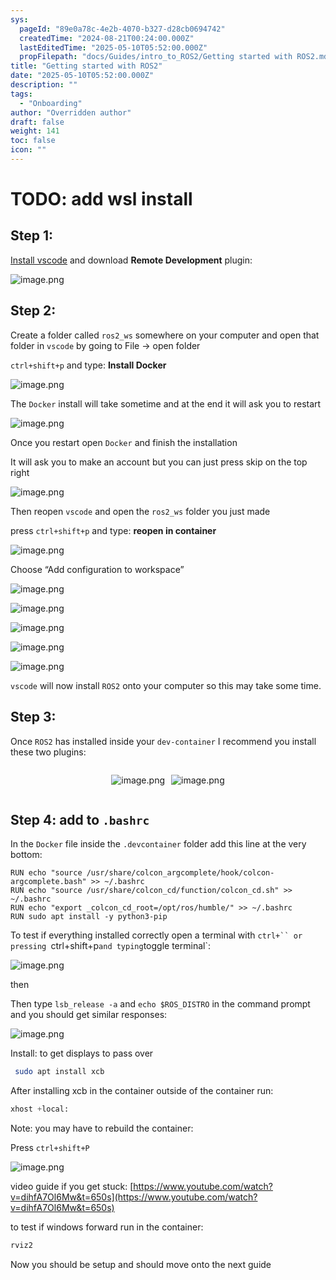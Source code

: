 ```yaml
---
sys:
  pageId: "89e0a78c-4e2b-4070-b327-d28cb0694742"
  createdTime: "2024-08-21T00:24:00.000Z"
  lastEditedTime: "2025-05-10T05:52:00.000Z"
  propFilepath: "docs/Guides/intro_to_ROS2/Getting started with ROS2.md"
title: "Getting started with ROS2"
date: "2025-05-10T05:52:00.000Z"
description: ""
tags:
  - "Onboarding"
author: "Overridden author"
draft: false
weight: 141
toc: false
icon: ""
---
```


# TODO: add wsl install

## Step 1:

[Install vscode](https://code.visualstudio.com/download) and download **Remote Development** plugin:

![image.png](https://prod-files-secure.s3.us-west-2.amazonaws.com/d518164a-d88e-44d1-a4ee-3adb3bd8bce0/efb52993-1881-4a40-b95e-6f020334f022/image.png?X-Amz-Algorithm=AWS4-HMAC-SHA256&X-Amz-Content-Sha256=UNSIGNED-PAYLOAD&X-Amz-Credential=ASIAZI2LB466XXF6FVBO%2F20250614%2Fus-west-2%2Fs3%2Faws4_request&X-Amz-Date=20250614T170643Z&X-Amz-Expires=3600&X-Amz-Security-Token=IQoJb3JpZ2luX2VjEEgaCXVzLXdlc3QtMiJGMEQCID7LDdUnA5R0vSe851hVkBeKFw5V0V3JAzeVi6IFE1JZAiBiLiYqG6lUTCJVjNclmkQw%2BsNSmW86oT2t7Mn%2FWtKHqir%2FAwgxEAAaDDYzNzQyMzE4MzgwNSIM6uQlrrsHbiNH4rIiKtwDSk83c0b42i7ywZZxkJr%2B5%2FBJZiFYhi8wDrY3BSQOgpXzVtUnL8XTQb8zggvy7PaLkx00IYOtmH%2BGj0iG4gX3WDftP11mhJrPfGJRnK2eOwbYJSlgHnx%2BGFufDayLmX54kffjsA9Qrqb6698oQoWfr2%2BtochsF2ZAQBp66C%2FCMELpoNRFy761TxL8e3lhS0x47qQffG2aDJotxm2m66VekePtefkzxJ%2BK5qIb3io20dlVdxq1QLz97ASA%2F3NBsooDGItutz8xikBNfMpcr0LllM02dWzWsBSAiWg0E56J%2BHck91quqWJEUNQnT70SWbSIAJTI%2F2NkZPXhwsANLkmJnGuFDmt%2BRb2uO65sET1154F55nTpOotU0VsPLYw%2FXW0E9g1tGuVaz7%2FZNadNaoacyK7%2B%2BzIkU5vnGDURtqL%2BeoxpUKIpMhglx8n%2BJUOgfHqu4O59FWVhNsj4HWn2L69%2B14zWD9Lv56FioOXTH%2FwMV6E54h8h%2BvU4V2uaUACT3VsrX4DOBpijnlwPSq%2F44XnQq1dnhqxKIv0D1PBJIE3q5mZfKWIavLV%2Fd3vUVhzYCjb7G1z2nfNbinjYBUoaRfNJtkk6DktCTIiLIAjRfRTy19hev2rp1xlbmZva8JYwobu2wgY6pgE7oO2st2frOPJdaPLXwBv5PGFVoGIJlX3Q7mPVe3ph037pJwTzsBLb7JY66qUp%2FdqBh%2B6E193nagSUQv3Bk4ebGq6tfIFvhMta2d%2B85LDJuX40JcQHpH0gc4PkcQfZuE4Gv%2BuX8XTW869uzMAxARodxE93irLdEsWhMfqJtwOO3tD8bVrDyDOXNqJkGJKRH2AFMjFGu9eZl6lob9Tl294DRZjuLgty&X-Amz-Signature=cdfb1ccc9d8da0f1ac602890154a8115270350133ad0e4e4bfb077dc92d38c1c&X-Amz-SignedHeaders=host&x-amz-checksum-mode=ENABLED&x-id=GetObject)

## Step 2:

Create a folder called `ros2_ws` somewhere on your computer and open that folder in `vscode` by going to File → open folder 

`ctrl+shift+p` and type: **Install Docker**

![image.png](https://prod-files-secure.s3.us-west-2.amazonaws.com/d518164a-d88e-44d1-a4ee-3adb3bd8bce0/2269dc0e-1cd5-47ff-bceb-c04ad9b2eab0/image.png?X-Amz-Algorithm=AWS4-HMAC-SHA256&X-Amz-Content-Sha256=UNSIGNED-PAYLOAD&X-Amz-Credential=ASIAZI2LB466XXF6FVBO%2F20250614%2Fus-west-2%2Fs3%2Faws4_request&X-Amz-Date=20250614T170643Z&X-Amz-Expires=3600&X-Amz-Security-Token=IQoJb3JpZ2luX2VjEEgaCXVzLXdlc3QtMiJGMEQCID7LDdUnA5R0vSe851hVkBeKFw5V0V3JAzeVi6IFE1JZAiBiLiYqG6lUTCJVjNclmkQw%2BsNSmW86oT2t7Mn%2FWtKHqir%2FAwgxEAAaDDYzNzQyMzE4MzgwNSIM6uQlrrsHbiNH4rIiKtwDSk83c0b42i7ywZZxkJr%2B5%2FBJZiFYhi8wDrY3BSQOgpXzVtUnL8XTQb8zggvy7PaLkx00IYOtmH%2BGj0iG4gX3WDftP11mhJrPfGJRnK2eOwbYJSlgHnx%2BGFufDayLmX54kffjsA9Qrqb6698oQoWfr2%2BtochsF2ZAQBp66C%2FCMELpoNRFy761TxL8e3lhS0x47qQffG2aDJotxm2m66VekePtefkzxJ%2BK5qIb3io20dlVdxq1QLz97ASA%2F3NBsooDGItutz8xikBNfMpcr0LllM02dWzWsBSAiWg0E56J%2BHck91quqWJEUNQnT70SWbSIAJTI%2F2NkZPXhwsANLkmJnGuFDmt%2BRb2uO65sET1154F55nTpOotU0VsPLYw%2FXW0E9g1tGuVaz7%2FZNadNaoacyK7%2B%2BzIkU5vnGDURtqL%2BeoxpUKIpMhglx8n%2BJUOgfHqu4O59FWVhNsj4HWn2L69%2B14zWD9Lv56FioOXTH%2FwMV6E54h8h%2BvU4V2uaUACT3VsrX4DOBpijnlwPSq%2F44XnQq1dnhqxKIv0D1PBJIE3q5mZfKWIavLV%2Fd3vUVhzYCjb7G1z2nfNbinjYBUoaRfNJtkk6DktCTIiLIAjRfRTy19hev2rp1xlbmZva8JYwobu2wgY6pgE7oO2st2frOPJdaPLXwBv5PGFVoGIJlX3Q7mPVe3ph037pJwTzsBLb7JY66qUp%2FdqBh%2B6E193nagSUQv3Bk4ebGq6tfIFvhMta2d%2B85LDJuX40JcQHpH0gc4PkcQfZuE4Gv%2BuX8XTW869uzMAxARodxE93irLdEsWhMfqJtwOO3tD8bVrDyDOXNqJkGJKRH2AFMjFGu9eZl6lob9Tl294DRZjuLgty&X-Amz-Signature=655322ae356ac0039e92c656e091575a704431ffb211537ebb1f2eb0023b933f&X-Amz-SignedHeaders=host&x-amz-checksum-mode=ENABLED&x-id=GetObject)

The `Docker` install will take sometime and at the end it will ask you to restart

![image.png](https://prod-files-secure.s3.us-west-2.amazonaws.com/d518164a-d88e-44d1-a4ee-3adb3bd8bce0/ed233f78-be33-4b1f-b89c-9c346c0e961e/image.png?X-Amz-Algorithm=AWS4-HMAC-SHA256&X-Amz-Content-Sha256=UNSIGNED-PAYLOAD&X-Amz-Credential=ASIAZI2LB466XXF6FVBO%2F20250614%2Fus-west-2%2Fs3%2Faws4_request&X-Amz-Date=20250614T170643Z&X-Amz-Expires=3600&X-Amz-Security-Token=IQoJb3JpZ2luX2VjEEgaCXVzLXdlc3QtMiJGMEQCID7LDdUnA5R0vSe851hVkBeKFw5V0V3JAzeVi6IFE1JZAiBiLiYqG6lUTCJVjNclmkQw%2BsNSmW86oT2t7Mn%2FWtKHqir%2FAwgxEAAaDDYzNzQyMzE4MzgwNSIM6uQlrrsHbiNH4rIiKtwDSk83c0b42i7ywZZxkJr%2B5%2FBJZiFYhi8wDrY3BSQOgpXzVtUnL8XTQb8zggvy7PaLkx00IYOtmH%2BGj0iG4gX3WDftP11mhJrPfGJRnK2eOwbYJSlgHnx%2BGFufDayLmX54kffjsA9Qrqb6698oQoWfr2%2BtochsF2ZAQBp66C%2FCMELpoNRFy761TxL8e3lhS0x47qQffG2aDJotxm2m66VekePtefkzxJ%2BK5qIb3io20dlVdxq1QLz97ASA%2F3NBsooDGItutz8xikBNfMpcr0LllM02dWzWsBSAiWg0E56J%2BHck91quqWJEUNQnT70SWbSIAJTI%2F2NkZPXhwsANLkmJnGuFDmt%2BRb2uO65sET1154F55nTpOotU0VsPLYw%2FXW0E9g1tGuVaz7%2FZNadNaoacyK7%2B%2BzIkU5vnGDURtqL%2BeoxpUKIpMhglx8n%2BJUOgfHqu4O59FWVhNsj4HWn2L69%2B14zWD9Lv56FioOXTH%2FwMV6E54h8h%2BvU4V2uaUACT3VsrX4DOBpijnlwPSq%2F44XnQq1dnhqxKIv0D1PBJIE3q5mZfKWIavLV%2Fd3vUVhzYCjb7G1z2nfNbinjYBUoaRfNJtkk6DktCTIiLIAjRfRTy19hev2rp1xlbmZva8JYwobu2wgY6pgE7oO2st2frOPJdaPLXwBv5PGFVoGIJlX3Q7mPVe3ph037pJwTzsBLb7JY66qUp%2FdqBh%2B6E193nagSUQv3Bk4ebGq6tfIFvhMta2d%2B85LDJuX40JcQHpH0gc4PkcQfZuE4Gv%2BuX8XTW869uzMAxARodxE93irLdEsWhMfqJtwOO3tD8bVrDyDOXNqJkGJKRH2AFMjFGu9eZl6lob9Tl294DRZjuLgty&X-Amz-Signature=8f1b0bfaffff6171c79bb57a5892c8e8ab3dfe283f48f0cf375e098ae3e47c86&X-Amz-SignedHeaders=host&x-amz-checksum-mode=ENABLED&x-id=GetObject)

Once you restart open `Docker` and finish the installation

It will ask you to make an account but you can just press skip on the top right

![image.png](https://prod-files-secure.s3.us-west-2.amazonaws.com/d518164a-d88e-44d1-a4ee-3adb3bd8bce0/21010ad9-1659-4fd9-9f59-9932a09b2a3d/image.png?X-Amz-Algorithm=AWS4-HMAC-SHA256&X-Amz-Content-Sha256=UNSIGNED-PAYLOAD&X-Amz-Credential=ASIAZI2LB466XXF6FVBO%2F20250614%2Fus-west-2%2Fs3%2Faws4_request&X-Amz-Date=20250614T170643Z&X-Amz-Expires=3600&X-Amz-Security-Token=IQoJb3JpZ2luX2VjEEgaCXVzLXdlc3QtMiJGMEQCID7LDdUnA5R0vSe851hVkBeKFw5V0V3JAzeVi6IFE1JZAiBiLiYqG6lUTCJVjNclmkQw%2BsNSmW86oT2t7Mn%2FWtKHqir%2FAwgxEAAaDDYzNzQyMzE4MzgwNSIM6uQlrrsHbiNH4rIiKtwDSk83c0b42i7ywZZxkJr%2B5%2FBJZiFYhi8wDrY3BSQOgpXzVtUnL8XTQb8zggvy7PaLkx00IYOtmH%2BGj0iG4gX3WDftP11mhJrPfGJRnK2eOwbYJSlgHnx%2BGFufDayLmX54kffjsA9Qrqb6698oQoWfr2%2BtochsF2ZAQBp66C%2FCMELpoNRFy761TxL8e3lhS0x47qQffG2aDJotxm2m66VekePtefkzxJ%2BK5qIb3io20dlVdxq1QLz97ASA%2F3NBsooDGItutz8xikBNfMpcr0LllM02dWzWsBSAiWg0E56J%2BHck91quqWJEUNQnT70SWbSIAJTI%2F2NkZPXhwsANLkmJnGuFDmt%2BRb2uO65sET1154F55nTpOotU0VsPLYw%2FXW0E9g1tGuVaz7%2FZNadNaoacyK7%2B%2BzIkU5vnGDURtqL%2BeoxpUKIpMhglx8n%2BJUOgfHqu4O59FWVhNsj4HWn2L69%2B14zWD9Lv56FioOXTH%2FwMV6E54h8h%2BvU4V2uaUACT3VsrX4DOBpijnlwPSq%2F44XnQq1dnhqxKIv0D1PBJIE3q5mZfKWIavLV%2Fd3vUVhzYCjb7G1z2nfNbinjYBUoaRfNJtkk6DktCTIiLIAjRfRTy19hev2rp1xlbmZva8JYwobu2wgY6pgE7oO2st2frOPJdaPLXwBv5PGFVoGIJlX3Q7mPVe3ph037pJwTzsBLb7JY66qUp%2FdqBh%2B6E193nagSUQv3Bk4ebGq6tfIFvhMta2d%2B85LDJuX40JcQHpH0gc4PkcQfZuE4Gv%2BuX8XTW869uzMAxARodxE93irLdEsWhMfqJtwOO3tD8bVrDyDOXNqJkGJKRH2AFMjFGu9eZl6lob9Tl294DRZjuLgty&X-Amz-Signature=ea8b73add04c5fb5ce0d225f03683683b6f964cb5273c5e5f7a23e0791e924c8&X-Amz-SignedHeaders=host&x-amz-checksum-mode=ENABLED&x-id=GetObject)

Then reopen `vscode` and open the `ros2_ws` folder you just made

press `ctrl+shift+p` and type: **reopen in container**

![image.png](https://prod-files-secure.s3.us-west-2.amazonaws.com/d518164a-d88e-44d1-a4ee-3adb3bd8bce0/4e93b8c2-41ad-488c-8095-c74205196118/image.png?X-Amz-Algorithm=AWS4-HMAC-SHA256&X-Amz-Content-Sha256=UNSIGNED-PAYLOAD&X-Amz-Credential=ASIAZI2LB466XXF6FVBO%2F20250614%2Fus-west-2%2Fs3%2Faws4_request&X-Amz-Date=20250614T170643Z&X-Amz-Expires=3600&X-Amz-Security-Token=IQoJb3JpZ2luX2VjEEgaCXVzLXdlc3QtMiJGMEQCID7LDdUnA5R0vSe851hVkBeKFw5V0V3JAzeVi6IFE1JZAiBiLiYqG6lUTCJVjNclmkQw%2BsNSmW86oT2t7Mn%2FWtKHqir%2FAwgxEAAaDDYzNzQyMzE4MzgwNSIM6uQlrrsHbiNH4rIiKtwDSk83c0b42i7ywZZxkJr%2B5%2FBJZiFYhi8wDrY3BSQOgpXzVtUnL8XTQb8zggvy7PaLkx00IYOtmH%2BGj0iG4gX3WDftP11mhJrPfGJRnK2eOwbYJSlgHnx%2BGFufDayLmX54kffjsA9Qrqb6698oQoWfr2%2BtochsF2ZAQBp66C%2FCMELpoNRFy761TxL8e3lhS0x47qQffG2aDJotxm2m66VekePtefkzxJ%2BK5qIb3io20dlVdxq1QLz97ASA%2F3NBsooDGItutz8xikBNfMpcr0LllM02dWzWsBSAiWg0E56J%2BHck91quqWJEUNQnT70SWbSIAJTI%2F2NkZPXhwsANLkmJnGuFDmt%2BRb2uO65sET1154F55nTpOotU0VsPLYw%2FXW0E9g1tGuVaz7%2FZNadNaoacyK7%2B%2BzIkU5vnGDURtqL%2BeoxpUKIpMhglx8n%2BJUOgfHqu4O59FWVhNsj4HWn2L69%2B14zWD9Lv56FioOXTH%2FwMV6E54h8h%2BvU4V2uaUACT3VsrX4DOBpijnlwPSq%2F44XnQq1dnhqxKIv0D1PBJIE3q5mZfKWIavLV%2Fd3vUVhzYCjb7G1z2nfNbinjYBUoaRfNJtkk6DktCTIiLIAjRfRTy19hev2rp1xlbmZva8JYwobu2wgY6pgE7oO2st2frOPJdaPLXwBv5PGFVoGIJlX3Q7mPVe3ph037pJwTzsBLb7JY66qUp%2FdqBh%2B6E193nagSUQv3Bk4ebGq6tfIFvhMta2d%2B85LDJuX40JcQHpH0gc4PkcQfZuE4Gv%2BuX8XTW869uzMAxARodxE93irLdEsWhMfqJtwOO3tD8bVrDyDOXNqJkGJKRH2AFMjFGu9eZl6lob9Tl294DRZjuLgty&X-Amz-Signature=66c16ad78d0960168693d3a34ae4752d003b4e1587d2e494cbf896b0d06b0e3a&X-Amz-SignedHeaders=host&x-amz-checksum-mode=ENABLED&x-id=GetObject)

Choose “Add configuration to workspace”

![image.png](https://prod-files-secure.s3.us-west-2.amazonaws.com/d518164a-d88e-44d1-a4ee-3adb3bd8bce0/9560b282-5060-4989-ba37-97e7b2c22476/image.png?X-Amz-Algorithm=AWS4-HMAC-SHA256&X-Amz-Content-Sha256=UNSIGNED-PAYLOAD&X-Amz-Credential=ASIAZI2LB466XXF6FVBO%2F20250614%2Fus-west-2%2Fs3%2Faws4_request&X-Amz-Date=20250614T170643Z&X-Amz-Expires=3600&X-Amz-Security-Token=IQoJb3JpZ2luX2VjEEgaCXVzLXdlc3QtMiJGMEQCID7LDdUnA5R0vSe851hVkBeKFw5V0V3JAzeVi6IFE1JZAiBiLiYqG6lUTCJVjNclmkQw%2BsNSmW86oT2t7Mn%2FWtKHqir%2FAwgxEAAaDDYzNzQyMzE4MzgwNSIM6uQlrrsHbiNH4rIiKtwDSk83c0b42i7ywZZxkJr%2B5%2FBJZiFYhi8wDrY3BSQOgpXzVtUnL8XTQb8zggvy7PaLkx00IYOtmH%2BGj0iG4gX3WDftP11mhJrPfGJRnK2eOwbYJSlgHnx%2BGFufDayLmX54kffjsA9Qrqb6698oQoWfr2%2BtochsF2ZAQBp66C%2FCMELpoNRFy761TxL8e3lhS0x47qQffG2aDJotxm2m66VekePtefkzxJ%2BK5qIb3io20dlVdxq1QLz97ASA%2F3NBsooDGItutz8xikBNfMpcr0LllM02dWzWsBSAiWg0E56J%2BHck91quqWJEUNQnT70SWbSIAJTI%2F2NkZPXhwsANLkmJnGuFDmt%2BRb2uO65sET1154F55nTpOotU0VsPLYw%2FXW0E9g1tGuVaz7%2FZNadNaoacyK7%2B%2BzIkU5vnGDURtqL%2BeoxpUKIpMhglx8n%2BJUOgfHqu4O59FWVhNsj4HWn2L69%2B14zWD9Lv56FioOXTH%2FwMV6E54h8h%2BvU4V2uaUACT3VsrX4DOBpijnlwPSq%2F44XnQq1dnhqxKIv0D1PBJIE3q5mZfKWIavLV%2Fd3vUVhzYCjb7G1z2nfNbinjYBUoaRfNJtkk6DktCTIiLIAjRfRTy19hev2rp1xlbmZva8JYwobu2wgY6pgE7oO2st2frOPJdaPLXwBv5PGFVoGIJlX3Q7mPVe3ph037pJwTzsBLb7JY66qUp%2FdqBh%2B6E193nagSUQv3Bk4ebGq6tfIFvhMta2d%2B85LDJuX40JcQHpH0gc4PkcQfZuE4Gv%2BuX8XTW869uzMAxARodxE93irLdEsWhMfqJtwOO3tD8bVrDyDOXNqJkGJKRH2AFMjFGu9eZl6lob9Tl294DRZjuLgty&X-Amz-Signature=0bde9bc1f3fe7e7ed9c6fd157ced1e08fb99aff7c22c828d374b95d710810735&X-Amz-SignedHeaders=host&x-amz-checksum-mode=ENABLED&x-id=GetObject)

![image.png](https://prod-files-secure.s3.us-west-2.amazonaws.com/d518164a-d88e-44d1-a4ee-3adb3bd8bce0/2ee63f81-886b-48e8-a553-dc6e5eac99e4/image.png?X-Amz-Algorithm=AWS4-HMAC-SHA256&X-Amz-Content-Sha256=UNSIGNED-PAYLOAD&X-Amz-Credential=ASIAZI2LB466XXF6FVBO%2F20250614%2Fus-west-2%2Fs3%2Faws4_request&X-Amz-Date=20250614T170643Z&X-Amz-Expires=3600&X-Amz-Security-Token=IQoJb3JpZ2luX2VjEEgaCXVzLXdlc3QtMiJGMEQCID7LDdUnA5R0vSe851hVkBeKFw5V0V3JAzeVi6IFE1JZAiBiLiYqG6lUTCJVjNclmkQw%2BsNSmW86oT2t7Mn%2FWtKHqir%2FAwgxEAAaDDYzNzQyMzE4MzgwNSIM6uQlrrsHbiNH4rIiKtwDSk83c0b42i7ywZZxkJr%2B5%2FBJZiFYhi8wDrY3BSQOgpXzVtUnL8XTQb8zggvy7PaLkx00IYOtmH%2BGj0iG4gX3WDftP11mhJrPfGJRnK2eOwbYJSlgHnx%2BGFufDayLmX54kffjsA9Qrqb6698oQoWfr2%2BtochsF2ZAQBp66C%2FCMELpoNRFy761TxL8e3lhS0x47qQffG2aDJotxm2m66VekePtefkzxJ%2BK5qIb3io20dlVdxq1QLz97ASA%2F3NBsooDGItutz8xikBNfMpcr0LllM02dWzWsBSAiWg0E56J%2BHck91quqWJEUNQnT70SWbSIAJTI%2F2NkZPXhwsANLkmJnGuFDmt%2BRb2uO65sET1154F55nTpOotU0VsPLYw%2FXW0E9g1tGuVaz7%2FZNadNaoacyK7%2B%2BzIkU5vnGDURtqL%2BeoxpUKIpMhglx8n%2BJUOgfHqu4O59FWVhNsj4HWn2L69%2B14zWD9Lv56FioOXTH%2FwMV6E54h8h%2BvU4V2uaUACT3VsrX4DOBpijnlwPSq%2F44XnQq1dnhqxKIv0D1PBJIE3q5mZfKWIavLV%2Fd3vUVhzYCjb7G1z2nfNbinjYBUoaRfNJtkk6DktCTIiLIAjRfRTy19hev2rp1xlbmZva8JYwobu2wgY6pgE7oO2st2frOPJdaPLXwBv5PGFVoGIJlX3Q7mPVe3ph037pJwTzsBLb7JY66qUp%2FdqBh%2B6E193nagSUQv3Bk4ebGq6tfIFvhMta2d%2B85LDJuX40JcQHpH0gc4PkcQfZuE4Gv%2BuX8XTW869uzMAxARodxE93irLdEsWhMfqJtwOO3tD8bVrDyDOXNqJkGJKRH2AFMjFGu9eZl6lob9Tl294DRZjuLgty&X-Amz-Signature=679f29ebd2006770ae6779b6bc550ec6970c90c7a1260b4991c754c169ad5e3e&X-Amz-SignedHeaders=host&x-amz-checksum-mode=ENABLED&x-id=GetObject)

![image.png](https://prod-files-secure.s3.us-west-2.amazonaws.com/d518164a-d88e-44d1-a4ee-3adb3bd8bce0/ae1580b2-b048-407e-aed9-b584224a7a04/image.png?X-Amz-Algorithm=AWS4-HMAC-SHA256&X-Amz-Content-Sha256=UNSIGNED-PAYLOAD&X-Amz-Credential=ASIAZI2LB466XXF6FVBO%2F20250614%2Fus-west-2%2Fs3%2Faws4_request&X-Amz-Date=20250614T170643Z&X-Amz-Expires=3600&X-Amz-Security-Token=IQoJb3JpZ2luX2VjEEgaCXVzLXdlc3QtMiJGMEQCID7LDdUnA5R0vSe851hVkBeKFw5V0V3JAzeVi6IFE1JZAiBiLiYqG6lUTCJVjNclmkQw%2BsNSmW86oT2t7Mn%2FWtKHqir%2FAwgxEAAaDDYzNzQyMzE4MzgwNSIM6uQlrrsHbiNH4rIiKtwDSk83c0b42i7ywZZxkJr%2B5%2FBJZiFYhi8wDrY3BSQOgpXzVtUnL8XTQb8zggvy7PaLkx00IYOtmH%2BGj0iG4gX3WDftP11mhJrPfGJRnK2eOwbYJSlgHnx%2BGFufDayLmX54kffjsA9Qrqb6698oQoWfr2%2BtochsF2ZAQBp66C%2FCMELpoNRFy761TxL8e3lhS0x47qQffG2aDJotxm2m66VekePtefkzxJ%2BK5qIb3io20dlVdxq1QLz97ASA%2F3NBsooDGItutz8xikBNfMpcr0LllM02dWzWsBSAiWg0E56J%2BHck91quqWJEUNQnT70SWbSIAJTI%2F2NkZPXhwsANLkmJnGuFDmt%2BRb2uO65sET1154F55nTpOotU0VsPLYw%2FXW0E9g1tGuVaz7%2FZNadNaoacyK7%2B%2BzIkU5vnGDURtqL%2BeoxpUKIpMhglx8n%2BJUOgfHqu4O59FWVhNsj4HWn2L69%2B14zWD9Lv56FioOXTH%2FwMV6E54h8h%2BvU4V2uaUACT3VsrX4DOBpijnlwPSq%2F44XnQq1dnhqxKIv0D1PBJIE3q5mZfKWIavLV%2Fd3vUVhzYCjb7G1z2nfNbinjYBUoaRfNJtkk6DktCTIiLIAjRfRTy19hev2rp1xlbmZva8JYwobu2wgY6pgE7oO2st2frOPJdaPLXwBv5PGFVoGIJlX3Q7mPVe3ph037pJwTzsBLb7JY66qUp%2FdqBh%2B6E193nagSUQv3Bk4ebGq6tfIFvhMta2d%2B85LDJuX40JcQHpH0gc4PkcQfZuE4Gv%2BuX8XTW869uzMAxARodxE93irLdEsWhMfqJtwOO3tD8bVrDyDOXNqJkGJKRH2AFMjFGu9eZl6lob9Tl294DRZjuLgty&X-Amz-Signature=f6d274c7708c5841ab28539f499cdac6c43fd14be65ba06dc35f0ea975bf8ea4&X-Amz-SignedHeaders=host&x-amz-checksum-mode=ENABLED&x-id=GetObject)

![image.png](https://prod-files-secure.s3.us-west-2.amazonaws.com/d518164a-d88e-44d1-a4ee-3adb3bd8bce0/53255b28-f75e-430f-b9e3-c0ac8577e42b/image.png?X-Amz-Algorithm=AWS4-HMAC-SHA256&X-Amz-Content-Sha256=UNSIGNED-PAYLOAD&X-Amz-Credential=ASIAZI2LB466XXF6FVBO%2F20250614%2Fus-west-2%2Fs3%2Faws4_request&X-Amz-Date=20250614T170643Z&X-Amz-Expires=3600&X-Amz-Security-Token=IQoJb3JpZ2luX2VjEEgaCXVzLXdlc3QtMiJGMEQCID7LDdUnA5R0vSe851hVkBeKFw5V0V3JAzeVi6IFE1JZAiBiLiYqG6lUTCJVjNclmkQw%2BsNSmW86oT2t7Mn%2FWtKHqir%2FAwgxEAAaDDYzNzQyMzE4MzgwNSIM6uQlrrsHbiNH4rIiKtwDSk83c0b42i7ywZZxkJr%2B5%2FBJZiFYhi8wDrY3BSQOgpXzVtUnL8XTQb8zggvy7PaLkx00IYOtmH%2BGj0iG4gX3WDftP11mhJrPfGJRnK2eOwbYJSlgHnx%2BGFufDayLmX54kffjsA9Qrqb6698oQoWfr2%2BtochsF2ZAQBp66C%2FCMELpoNRFy761TxL8e3lhS0x47qQffG2aDJotxm2m66VekePtefkzxJ%2BK5qIb3io20dlVdxq1QLz97ASA%2F3NBsooDGItutz8xikBNfMpcr0LllM02dWzWsBSAiWg0E56J%2BHck91quqWJEUNQnT70SWbSIAJTI%2F2NkZPXhwsANLkmJnGuFDmt%2BRb2uO65sET1154F55nTpOotU0VsPLYw%2FXW0E9g1tGuVaz7%2FZNadNaoacyK7%2B%2BzIkU5vnGDURtqL%2BeoxpUKIpMhglx8n%2BJUOgfHqu4O59FWVhNsj4HWn2L69%2B14zWD9Lv56FioOXTH%2FwMV6E54h8h%2BvU4V2uaUACT3VsrX4DOBpijnlwPSq%2F44XnQq1dnhqxKIv0D1PBJIE3q5mZfKWIavLV%2Fd3vUVhzYCjb7G1z2nfNbinjYBUoaRfNJtkk6DktCTIiLIAjRfRTy19hev2rp1xlbmZva8JYwobu2wgY6pgE7oO2st2frOPJdaPLXwBv5PGFVoGIJlX3Q7mPVe3ph037pJwTzsBLb7JY66qUp%2FdqBh%2B6E193nagSUQv3Bk4ebGq6tfIFvhMta2d%2B85LDJuX40JcQHpH0gc4PkcQfZuE4Gv%2BuX8XTW869uzMAxARodxE93irLdEsWhMfqJtwOO3tD8bVrDyDOXNqJkGJKRH2AFMjFGu9eZl6lob9Tl294DRZjuLgty&X-Amz-Signature=d6ad6500a10d97d591dee080fd48722a7a0dad67756a9232133c239f233fcba1&X-Amz-SignedHeaders=host&x-amz-checksum-mode=ENABLED&x-id=GetObject)

![image.png](https://prod-files-secure.s3.us-west-2.amazonaws.com/d518164a-d88e-44d1-a4ee-3adb3bd8bce0/7c562767-5af9-4ffb-97d1-327bcdf4ee00/image.png?X-Amz-Algorithm=AWS4-HMAC-SHA256&X-Amz-Content-Sha256=UNSIGNED-PAYLOAD&X-Amz-Credential=ASIAZI2LB466XXF6FVBO%2F20250614%2Fus-west-2%2Fs3%2Faws4_request&X-Amz-Date=20250614T170643Z&X-Amz-Expires=3600&X-Amz-Security-Token=IQoJb3JpZ2luX2VjEEgaCXVzLXdlc3QtMiJGMEQCID7LDdUnA5R0vSe851hVkBeKFw5V0V3JAzeVi6IFE1JZAiBiLiYqG6lUTCJVjNclmkQw%2BsNSmW86oT2t7Mn%2FWtKHqir%2FAwgxEAAaDDYzNzQyMzE4MzgwNSIM6uQlrrsHbiNH4rIiKtwDSk83c0b42i7ywZZxkJr%2B5%2FBJZiFYhi8wDrY3BSQOgpXzVtUnL8XTQb8zggvy7PaLkx00IYOtmH%2BGj0iG4gX3WDftP11mhJrPfGJRnK2eOwbYJSlgHnx%2BGFufDayLmX54kffjsA9Qrqb6698oQoWfr2%2BtochsF2ZAQBp66C%2FCMELpoNRFy761TxL8e3lhS0x47qQffG2aDJotxm2m66VekePtefkzxJ%2BK5qIb3io20dlVdxq1QLz97ASA%2F3NBsooDGItutz8xikBNfMpcr0LllM02dWzWsBSAiWg0E56J%2BHck91quqWJEUNQnT70SWbSIAJTI%2F2NkZPXhwsANLkmJnGuFDmt%2BRb2uO65sET1154F55nTpOotU0VsPLYw%2FXW0E9g1tGuVaz7%2FZNadNaoacyK7%2B%2BzIkU5vnGDURtqL%2BeoxpUKIpMhglx8n%2BJUOgfHqu4O59FWVhNsj4HWn2L69%2B14zWD9Lv56FioOXTH%2FwMV6E54h8h%2BvU4V2uaUACT3VsrX4DOBpijnlwPSq%2F44XnQq1dnhqxKIv0D1PBJIE3q5mZfKWIavLV%2Fd3vUVhzYCjb7G1z2nfNbinjYBUoaRfNJtkk6DktCTIiLIAjRfRTy19hev2rp1xlbmZva8JYwobu2wgY6pgE7oO2st2frOPJdaPLXwBv5PGFVoGIJlX3Q7mPVe3ph037pJwTzsBLb7JY66qUp%2FdqBh%2B6E193nagSUQv3Bk4ebGq6tfIFvhMta2d%2B85LDJuX40JcQHpH0gc4PkcQfZuE4Gv%2BuX8XTW869uzMAxARodxE93irLdEsWhMfqJtwOO3tD8bVrDyDOXNqJkGJKRH2AFMjFGu9eZl6lob9Tl294DRZjuLgty&X-Amz-Signature=ce53ca6f332a04a97a5ab6621ad8410d203bff190380e91f8121a3546b32afa5&X-Amz-SignedHeaders=host&x-amz-checksum-mode=ENABLED&x-id=GetObject)

`vscode` will now install `ROS2` onto your computer so this may take some time.

## Step 3:

Once `ROS2` has installed inside your `dev-container` I recommend you install these two plugins:

<div style="display: flex;flex-direction: row; column-gap:10px; max-width: 630px;justify-content: center;">
<div>

![image.png](https://prod-files-secure.s3.us-west-2.amazonaws.com/d518164a-d88e-44d1-a4ee-3adb3bd8bce0/3fc3d550-5a54-4ba1-ba6b-faa01cdb7369/image.png?X-Amz-Algorithm=AWS4-HMAC-SHA256&X-Amz-Content-Sha256=UNSIGNED-PAYLOAD&X-Amz-Credential=ASIAZI2LB466XZJMWECL%2F20250614%2Fus-west-2%2Fs3%2Faws4_request&X-Amz-Date=20250614T170645Z&X-Amz-Expires=3600&X-Amz-Security-Token=IQoJb3JpZ2luX2VjEEgaCXVzLXdlc3QtMiJGMEQCIEj5IYg9qLSqWqjxnHyYQqRSKy8Q3L02KWJivpmjrggMAiBTZ9CJTemp%2BlZljcCDy4jTCqql5s9akGhHygLDf4isXir%2FAwgxEAAaDDYzNzQyMzE4MzgwNSIMzFlkBd2Yuf1QGePLKtwDlCzvwFS%2B5Qe65Tzexw1wAWMfmGKPx1fciZNwIBDb27CPvbZGoh2nXe2m262eEFGa6KnTZ36%2BqLxglzpuad2szy1E%2FnZUFCqx7x%2FzYgfsrTnRs9W3eaKNnr523uwc6i1zciN8atGlbtOKi%2BqlNeUFk95o5ZmlSLYpGpikqftXHl7rddalULVS3e0hqPbEim4WzyYdY%2FtIjw%2BLSPnIl3Dt0kRzwz3ed8fJRycvLBRASAKouRpc1BYoSX4QQ1nwknKRmkNNlgaRExVDa3UYkvDrKsHYKfGyzOpvOUNmd2wmfu0HkheN%2BxUS4Yb8OVUeIGmWtucanekrqYbdQZKT2eVZHmDW5gaf7xI1XKUZpszpqLy7vCCXog%2FuI26K5GEEsVIx8Su4ra5oEKFrhiMEy2%2BVt1U6IeaoUnFZtuypgbNUtM5BVpqYcbGz5%2Fehqkj7OnO3E4SAWZGONojZlyiZ7h9sWvAE2J0CgSJQJNSuU8TZKxwbe5HP8FdKpDk8CLhC%2FJWHfVl0NuT%2BlFK5G%2Fe%2BYPC1tp%2FUPswD16wm7EDgg0AltTpVJzEmSwb%2FoLWHQ6lijTAHN%2B3MBtkPgxAAPpt4%2FfUFGcexDh4IEySl5dmNegTFJ2Ab4krNpJh0XI7og9kwn7u2wgY6pgFJ2Bd7LPgNiQXlRPwHJEArQj9tWS1ymDHGO%2FUNTwW9imHwktYnLfzv53iVyffiI6iV2tZrR0fsOwrGlOwEkLrRO2HTY%2FMF%2BPNp8nRI%2F5QkcfTQ2azBGa1jXRaryCvUsf1WPbiv98Cey2Q2C689NWsZiIcueewusFmrNraXNdLjbOMshZrrdAvQQoAR03oD8333htQ78qaHGnkQxIiQydyfMSbUfYbn&X-Amz-Signature=12ba374cb695644029ee1eecf1699cf3f5521a33477c6e2e72952d700c4a9cee&X-Amz-SignedHeaders=host&x-amz-checksum-mode=ENABLED&x-id=GetObject)

</div>
<div>

![image.png](https://prod-files-secure.s3.us-west-2.amazonaws.com/d518164a-d88e-44d1-a4ee-3adb3bd8bce0/d994cc66-13c2-4093-a5a3-f84cf4601a82/image.png?X-Amz-Algorithm=AWS4-HMAC-SHA256&X-Amz-Content-Sha256=UNSIGNED-PAYLOAD&X-Amz-Credential=ASIAZI2LB466YE4DRHSB%2F20250614%2Fus-west-2%2Fs3%2Faws4_request&X-Amz-Date=20250614T170645Z&X-Amz-Expires=3600&X-Amz-Security-Token=IQoJb3JpZ2luX2VjEEgaCXVzLXdlc3QtMiJHMEUCIBBN99NTsTwSqPpi4LaRHEChOgzANMyTolzk7TM50Ku6AiEA8ssvVUut13tXHbhtQWu%2FSE%2B3pRrGZLJxXjak6Kpcoakq%2FwMIMRAAGgw2Mzc0MjMxODM4MDUiDLa4xEbxwnKhloqbpyrcA1KVROyzi9OSvQ0tZKcfq93qNbJIMjsGQkH2eo8qxDyy3Pu6CRfGTucd3eUACO1aFS6ED2s140lEyayWCR%2FLdatc%2BOIJxXnkcjYEtZnI1bEmmWpgG2GwpcQQpWVW3YF64RxPBB4R%2FeSvaezNGPM4COUq%2BV7738Y3rV%2F%2FPtisordLYvK0C8%2BO0FaLd69Z4ld0mFd2ZezxmthNKD1PWSZNIg5rHMFTN2rjJ2b7YZD2up3VnSjbKvN7z1WDfhQhIH%2FBy2j9KiSr8J0KsX6LdH6KTAeeRoMSu17txJxzTubGhyhkpLvJ3BACP5853%2Bmk9HLkWeoV7%2Fv4xFc6W%2BAFDkOFpiIDOchoI6j9i4rXJGeRvgBXDxoiq26Nza%2F7bRs%2FYfOc2Nb3vRJMe2TDvyQDILCScsW5R%2BVUwqMhyYBwNlcMOBrRfnYqoyVlClbba7xQwukFn1x3D9OsEF6f0PHewoBR3y7oFq8OYP8b7dg4FCDVhEeDfsTDtB3ssefAuFGvO4mdweDyeG3hbq6PY3gyWR%2BgMheIagmLakgtEhau67g5aaf6TgwlPhrJwU2OoKEe8wvyCfwSzc9NOQF59yNk8OCW1xUHCJDwjmAPofMzeI%2FBbRdrKhfOdCZeyUwdXY1%2FMK%2B7tsIGOqUBVRZ8OtHUiA9WEf0tkkdkWyYwg6DwfWr7i7kjTUAKLxmuqBBgPKsXqrb7%2BklMn1IKE5%2Bum4tnth4uWxGAbreIJe5YuiIvAHODlZnM2fEChKRSMSV2sIFBYf%2BnW0pbKs%2BvsoLIXbI8OQoH2fEgoO1nZeCFV2Z2bwsjHrnOa1EGt951HrqKqmM%2F2Z7zSpdTJV2YCyAET8QdPSPCzHUDgsO8HBBClFk7&X-Amz-Signature=2c48b446419c6223b3e0c02cf93c238a787b0c42d348da505edf5b4b288ad3b4&X-Amz-SignedHeaders=host&x-amz-checksum-mode=ENABLED&x-id=GetObject)

</div>
</div>

## Step 4: add to `.bashrc`

In the `Docker` file inside the `.devcontainer` folder add this line at the very bottom: 

```docker
RUN echo "source /usr/share/colcon_argcomplete/hook/colcon-argcomplete.bash" >> ~/.bashrc
RUN echo "source /usr/share/colcon_cd/function/colcon_cd.sh" >> ~/.bashrc
RUN echo "export _colcon_cd_root=/opt/ros/humble/" >> ~/.bashrc
RUN sudo apt install -y python3-pip 
```

To test if everything installed correctly open a terminal with `ctrl+`` or pressing `ctrl+shift+p` and typing `toggle terminal`:

![image.png](https://prod-files-secure.s3.us-west-2.amazonaws.com/d518164a-d88e-44d1-a4ee-3adb3bd8bce0/6a4943d8-b04e-4c02-9a58-775f3384d1a5/image.png?X-Amz-Algorithm=AWS4-HMAC-SHA256&X-Amz-Content-Sha256=UNSIGNED-PAYLOAD&X-Amz-Credential=ASIAZI2LB466XXF6FVBO%2F20250614%2Fus-west-2%2Fs3%2Faws4_request&X-Amz-Date=20250614T170643Z&X-Amz-Expires=3600&X-Amz-Security-Token=IQoJb3JpZ2luX2VjEEgaCXVzLXdlc3QtMiJGMEQCID7LDdUnA5R0vSe851hVkBeKFw5V0V3JAzeVi6IFE1JZAiBiLiYqG6lUTCJVjNclmkQw%2BsNSmW86oT2t7Mn%2FWtKHqir%2FAwgxEAAaDDYzNzQyMzE4MzgwNSIM6uQlrrsHbiNH4rIiKtwDSk83c0b42i7ywZZxkJr%2B5%2FBJZiFYhi8wDrY3BSQOgpXzVtUnL8XTQb8zggvy7PaLkx00IYOtmH%2BGj0iG4gX3WDftP11mhJrPfGJRnK2eOwbYJSlgHnx%2BGFufDayLmX54kffjsA9Qrqb6698oQoWfr2%2BtochsF2ZAQBp66C%2FCMELpoNRFy761TxL8e3lhS0x47qQffG2aDJotxm2m66VekePtefkzxJ%2BK5qIb3io20dlVdxq1QLz97ASA%2F3NBsooDGItutz8xikBNfMpcr0LllM02dWzWsBSAiWg0E56J%2BHck91quqWJEUNQnT70SWbSIAJTI%2F2NkZPXhwsANLkmJnGuFDmt%2BRb2uO65sET1154F55nTpOotU0VsPLYw%2FXW0E9g1tGuVaz7%2FZNadNaoacyK7%2B%2BzIkU5vnGDURtqL%2BeoxpUKIpMhglx8n%2BJUOgfHqu4O59FWVhNsj4HWn2L69%2B14zWD9Lv56FioOXTH%2FwMV6E54h8h%2BvU4V2uaUACT3VsrX4DOBpijnlwPSq%2F44XnQq1dnhqxKIv0D1PBJIE3q5mZfKWIavLV%2Fd3vUVhzYCjb7G1z2nfNbinjYBUoaRfNJtkk6DktCTIiLIAjRfRTy19hev2rp1xlbmZva8JYwobu2wgY6pgE7oO2st2frOPJdaPLXwBv5PGFVoGIJlX3Q7mPVe3ph037pJwTzsBLb7JY66qUp%2FdqBh%2B6E193nagSUQv3Bk4ebGq6tfIFvhMta2d%2B85LDJuX40JcQHpH0gc4PkcQfZuE4Gv%2BuX8XTW869uzMAxARodxE93irLdEsWhMfqJtwOO3tD8bVrDyDOXNqJkGJKRH2AFMjFGu9eZl6lob9Tl294DRZjuLgty&X-Amz-Signature=0e1296d9c07fabc319d245a47f1ad50133d705e62728fb2e290e338a4b383c83&X-Amz-SignedHeaders=host&x-amz-checksum-mode=ENABLED&x-id=GetObject)

then 

Then type `lsb_release -a` and `echo $ROS_DISTRO` in the command prompt and you should get similar responses:

![image.png](https://prod-files-secure.s3.us-west-2.amazonaws.com/d518164a-d88e-44d1-a4ee-3adb3bd8bce0/3e635dec-a805-4e85-8b9e-d000e5b71a4e/image.png?X-Amz-Algorithm=AWS4-HMAC-SHA256&X-Amz-Content-Sha256=UNSIGNED-PAYLOAD&X-Amz-Credential=ASIAZI2LB466XXF6FVBO%2F20250614%2Fus-west-2%2Fs3%2Faws4_request&X-Amz-Date=20250614T170643Z&X-Amz-Expires=3600&X-Amz-Security-Token=IQoJb3JpZ2luX2VjEEgaCXVzLXdlc3QtMiJGMEQCID7LDdUnA5R0vSe851hVkBeKFw5V0V3JAzeVi6IFE1JZAiBiLiYqG6lUTCJVjNclmkQw%2BsNSmW86oT2t7Mn%2FWtKHqir%2FAwgxEAAaDDYzNzQyMzE4MzgwNSIM6uQlrrsHbiNH4rIiKtwDSk83c0b42i7ywZZxkJr%2B5%2FBJZiFYhi8wDrY3BSQOgpXzVtUnL8XTQb8zggvy7PaLkx00IYOtmH%2BGj0iG4gX3WDftP11mhJrPfGJRnK2eOwbYJSlgHnx%2BGFufDayLmX54kffjsA9Qrqb6698oQoWfr2%2BtochsF2ZAQBp66C%2FCMELpoNRFy761TxL8e3lhS0x47qQffG2aDJotxm2m66VekePtefkzxJ%2BK5qIb3io20dlVdxq1QLz97ASA%2F3NBsooDGItutz8xikBNfMpcr0LllM02dWzWsBSAiWg0E56J%2BHck91quqWJEUNQnT70SWbSIAJTI%2F2NkZPXhwsANLkmJnGuFDmt%2BRb2uO65sET1154F55nTpOotU0VsPLYw%2FXW0E9g1tGuVaz7%2FZNadNaoacyK7%2B%2BzIkU5vnGDURtqL%2BeoxpUKIpMhglx8n%2BJUOgfHqu4O59FWVhNsj4HWn2L69%2B14zWD9Lv56FioOXTH%2FwMV6E54h8h%2BvU4V2uaUACT3VsrX4DOBpijnlwPSq%2F44XnQq1dnhqxKIv0D1PBJIE3q5mZfKWIavLV%2Fd3vUVhzYCjb7G1z2nfNbinjYBUoaRfNJtkk6DktCTIiLIAjRfRTy19hev2rp1xlbmZva8JYwobu2wgY6pgE7oO2st2frOPJdaPLXwBv5PGFVoGIJlX3Q7mPVe3ph037pJwTzsBLb7JY66qUp%2FdqBh%2B6E193nagSUQv3Bk4ebGq6tfIFvhMta2d%2B85LDJuX40JcQHpH0gc4PkcQfZuE4Gv%2BuX8XTW869uzMAxARodxE93irLdEsWhMfqJtwOO3tD8bVrDyDOXNqJkGJKRH2AFMjFGu9eZl6lob9Tl294DRZjuLgty&X-Amz-Signature=bc7fc1293f776aa917d8853cc09f520efc5d27021648bd03c61f209969fd16a6&X-Amz-SignedHeaders=host&x-amz-checksum-mode=ENABLED&x-id=GetObject)

Install:  to get displays to pass over

```bash
 sudo apt install xcb
```

After installing xcb in the container outside of the container run:

```python
xhost +local:
```

Note: you may have to rebuild the container:

Press `ctrl+shift+P`

![image.png](https://prod-files-secure.s3.us-west-2.amazonaws.com/d518164a-d88e-44d1-a4ee-3adb3bd8bce0/6c2be660-2618-4c38-9c26-53554f7a0b7b/image.png?X-Amz-Algorithm=AWS4-HMAC-SHA256&X-Amz-Content-Sha256=UNSIGNED-PAYLOAD&X-Amz-Credential=ASIAZI2LB466XXF6FVBO%2F20250614%2Fus-west-2%2Fs3%2Faws4_request&X-Amz-Date=20250614T170643Z&X-Amz-Expires=3600&X-Amz-Security-Token=IQoJb3JpZ2luX2VjEEgaCXVzLXdlc3QtMiJGMEQCID7LDdUnA5R0vSe851hVkBeKFw5V0V3JAzeVi6IFE1JZAiBiLiYqG6lUTCJVjNclmkQw%2BsNSmW86oT2t7Mn%2FWtKHqir%2FAwgxEAAaDDYzNzQyMzE4MzgwNSIM6uQlrrsHbiNH4rIiKtwDSk83c0b42i7ywZZxkJr%2B5%2FBJZiFYhi8wDrY3BSQOgpXzVtUnL8XTQb8zggvy7PaLkx00IYOtmH%2BGj0iG4gX3WDftP11mhJrPfGJRnK2eOwbYJSlgHnx%2BGFufDayLmX54kffjsA9Qrqb6698oQoWfr2%2BtochsF2ZAQBp66C%2FCMELpoNRFy761TxL8e3lhS0x47qQffG2aDJotxm2m66VekePtefkzxJ%2BK5qIb3io20dlVdxq1QLz97ASA%2F3NBsooDGItutz8xikBNfMpcr0LllM02dWzWsBSAiWg0E56J%2BHck91quqWJEUNQnT70SWbSIAJTI%2F2NkZPXhwsANLkmJnGuFDmt%2BRb2uO65sET1154F55nTpOotU0VsPLYw%2FXW0E9g1tGuVaz7%2FZNadNaoacyK7%2B%2BzIkU5vnGDURtqL%2BeoxpUKIpMhglx8n%2BJUOgfHqu4O59FWVhNsj4HWn2L69%2B14zWD9Lv56FioOXTH%2FwMV6E54h8h%2BvU4V2uaUACT3VsrX4DOBpijnlwPSq%2F44XnQq1dnhqxKIv0D1PBJIE3q5mZfKWIavLV%2Fd3vUVhzYCjb7G1z2nfNbinjYBUoaRfNJtkk6DktCTIiLIAjRfRTy19hev2rp1xlbmZva8JYwobu2wgY6pgE7oO2st2frOPJdaPLXwBv5PGFVoGIJlX3Q7mPVe3ph037pJwTzsBLb7JY66qUp%2FdqBh%2B6E193nagSUQv3Bk4ebGq6tfIFvhMta2d%2B85LDJuX40JcQHpH0gc4PkcQfZuE4Gv%2BuX8XTW869uzMAxARodxE93irLdEsWhMfqJtwOO3tD8bVrDyDOXNqJkGJKRH2AFMjFGu9eZl6lob9Tl294DRZjuLgty&X-Amz-Signature=3e5fa28a40e0a7652a7291c673ede51357362f47c9368100a019e4c6c5f2e53e&X-Amz-SignedHeaders=host&x-amz-checksum-mode=ENABLED&x-id=GetObject)

video guide if you get stuck: [https://www.youtube.com/watch?v=dihfA7Ol6Mw&t=650s](https://www.youtube.com/watch?v=dihfA7Ol6Mw&t=650s)

to test if windows forward run in the container:

```bash
rviz2
```

Now you should be setup and should move onto the next guide 
